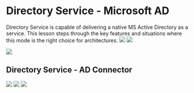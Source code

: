 # Directory Service - Microsoft AD
Directory Service is capable of delivering a native MS Active Directory as a service.
This lesson steps through the key features and situations where this mode is the right choice for architectures.
![](images/2021-09-16-07-58-37.png)
![](images/2021-09-16-08-01-19.png)

![](images/2021-09-16-08-05-36.png)

## Directory Service - AD Connector
![](images/2021-09-16-08-08-09.png)
![](images/2021-09-16-08-15-48.png)
![](images/2021-09-16-08-18-14.png)